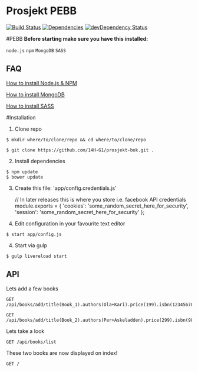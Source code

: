 Prosjekt PEBB
=========
[![Build Status](https://travis-ci.org/14H-G1/prosjekt-bok.svg?branch=master)](https://travis-ci.org/14H-G1/prosjekt-bok)
[![Dependencies](https://david-dm.org/14H-G1/prosjekt-bok.png)](https://david-dm.org/14H-G1/prosjekt-bok)
[![devDependency Status](https://david-dm.org/14H-G1/prosjekt-bok/dev-status.svg)](https://david-dm.org/14H-G1/prosjekt-bok#info=devDependencies)

#PEBB
__Before starting make sure you have this installed:__

`node.js`
`npm`
`MongoDB`
`SASS`

FAQ
--
[How to install Node.js &  NPM](docs/how-to-install-node-js.md)

[How to install MongoDB](docs/how-to-install-mongodb.md)

[How to install SASS](docs/how-to-install-sass.md)

#Installation

1) Clone repo

```
$ mkdir where/to/clone/repo && cd where/to/clone/repo
```

```
$ git clone https://github.com/14H-G1/prosjekt-bok.git .
```

2) Install dependencies

```
$ npm update
$ bower update
```

3) Create this file: 'app/config.credentials.js'

    // In later releases this is where you store i.e. facebook API credentials
    module.exports = {
	   'cookies': 'some_random_secret_here_for_security',
	   'session': 'some_random_secret_here_for_security'
    };

4) Edit configuration in your favourite text editor

```
$ start app/config.js
```

4) Start via gulp

```
$ gulp livereload start
```

API
--

Lets add a few books

```
GET /api/books/add/title(Book_1).authors(Ola+Kari).price(199).isbn(123456789)
```

```
GET /api/books/add/title(Book_2).authors(Per+Askeladden).price(299).isbn(987654321)
```

Lets take a look

```
GET /api/books/list
```

These two books are now displayed on index!

```
GET /
```
